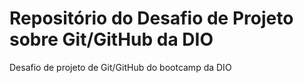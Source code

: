 # Repositório do Desafio de Projeto sobre Git/GitHub da DIO
Desafio de projeto de Git/GitHub do bootcamp da DIO
